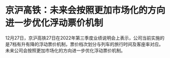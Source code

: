 # 京沪高铁：未来会按照更加市场化的方向进一步优化浮动票价机制

12月27日，京沪高铁27日在2022年第三季度业绩说明会上表示，公司当前实施的是7档有升有降的浮动票价机制，票价档次划分与列车的旅行时间及客座率对应。未来公司会按照更加市场化的方向进一步优化浮动票价机制。

